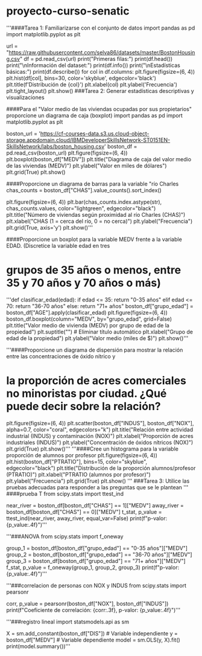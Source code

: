 # proyecto-curso-senatic
'''####Tarea 1: Familiarizarse con el conjunto de datos
import pandas as pd
import matplotlib.pyplot as plt

url = "https://raw.githubusercontent.com/selva86/datasets/master/BostonHousing.csv"
df = pd.read_csv(url)
print("Primeras filas:")
print(df.head())
print("\nInformación del dataset:")
print(df.info())
print("\nEstadísticas básicas:")
print(df.describe())
for col in df.columns:
    plt.figure(figsize=(6, 4))
    plt.hist(df[col], bins=30, color='skyblue', edgecolor='black')
    plt.title(f'Distribución de {col}')
    plt.xlabel(col)
    plt.ylabel('Frecuencia')
    plt.tight_layout()
    plt.show()
###Tarea 2: Generar estadísticas descriptivas y visualizaciones

####Para el "Valor medio de las viviendas ocupadas por sus propietarios" proporcione un diagrama de caja (boxplot)
import pandas as pd
import matplotlib.pyplot as plt

boston_url = 'https://cf-courses-data.s3.us.cloud-object-storage.appdomain.cloud/IBMDeveloperSkillsNetwork-ST0151EN-SkillsNetwork/labs/boston_housing.csv'
boston_df = pd.read_csv(boston_url)
plt.figure(figsize=(6, 4))
plt.boxplot(boston_df["MEDV"])
plt.title("Diagrama de caja del valor medio de las viviendas (MEDV)")
plt.ylabel("Valor en miles de dólares")
plt.grid(True)
plt.show()

####Proporcione un diagrama de barras para la variable "río Charles
chas_counts = boston_df["CHAS"].value_counts().sort_index()

plt.figure(figsize=(6, 4))
plt.bar(chas_counts.index.astype(str), chas_counts.values, color="lightgreen", edgecolor="black")
plt.title("Número de viviendas según proximidad al río Charles (CHAS)")
plt.xlabel("CHAS (1 = cerca del río, 0 = no cerca)")
plt.ylabel("Frecuencia")
plt.grid(True, axis='y')
plt.show()'''


####Proporcione un boxplot para la variable MEDV frente a la variable EDAD. (Discretice la variable edad en tres
# grupos de 35 años o menos, entre 35 y 70 años y 70 años o más)
'''def clasificar_edad(edad):
    if edad <= 35:
        return "0-35 años"
    elif edad <= 70:
        return "36-70 años"
    else:
        return "71+ años"
boston_df["grupo_edad"] = boston_df["AGE"].apply(clasificar_edad)
plt.figure(figsize=(6, 4))
boston_df.boxplot(column="MEDV", by="grupo_edad", grid=False)
plt.title("Valor medio de vivienda (MEDV) por grupo de edad de la propiedad")
plt.suptitle("")  # Eliminar título automático
plt.xlabel("Grupo de edad de la propiedad")
plt.ylabel("Valor medio (miles de $)")
plt.show()'''

'''####Proporcione un diagrama de dispersión para mostrar la relación entre las concentraciones de óxido nítrico y
# la proporción de acres comerciales no minoristas por ciudad. ¿Qué puede decir sobre la relación?
plt.figure(figsize=(6, 4))
plt.scatter(boston_df["INDUS"], boston_df["NOX"], alpha=0.7, color="coral", edgecolors="k")
plt.title("Relación entre actividad industrial (INDUS) y contaminación (NOX)")
plt.xlabel("Proporción de acres industriales (INDUS)")
plt.ylabel("Concentración de óxidos nítricos (NOX)")
plt.grid(True)
plt.show()'''
'''####Cree un histograma para la variable proporción de alumnos por profesor
plt.figure(figsize=(6, 4))
plt.hist(boston_df["PTRATIO"], bins=15, color="skyblue", edgecolor="black")
plt.title("Distribución de la proporción alumnos/profesor (PTRATIO)")
plt.xlabel("PTRATIO (alumnos por profesor)")
plt.ylabel("Frecuencia")
plt.grid(True)
plt.show()
'''
###Tarea 3: Utilice las pruebas adecuadas para responder a las preguntas que se le plantean
'''
####prueba T
from scipy.stats import ttest_ind

near_river = boston_df[boston_df["CHAS"] == 1]["MEDV"]
away_river = boston_df[boston_df["CHAS"] == 0]["MEDV"]
t_stat, p_value = ttest_ind(near_river, away_river, equal_var=False)
print(f"p-valor: {p_value:.4f}")'''

'''###ANOVA
from scipy.stats import f_oneway

group_1 = boston_df[boston_df["grupo_edad"] == "0-35 años"]["MEDV"]
group_2 = boston_df[boston_df["grupo_edad"] == "36-70 años"]["MEDV"]
group_3 = boston_df[boston_df["grupo_edad"] == "71+ años"]["MEDV"]
f_stat, p_value = f_oneway(group_1, group_2, group_3)
print(f"p-valor: {p_value:.4f}")'''

'''###correlacion de personas con NOX y INDUS
from scipy.stats import pearsonr

corr, p_value = pearsonr(boston_df["NOX"], boston_df["INDUS"])
print(f"Coeficiente de correlación: {corr:.3f}, p-valor: {p_value:.4f}")'''

'''###registro lineal
import statsmodels.api as sm

X = sm.add_constant(boston_df["DIS"])  # Variable independiente
y = boston_df["MEDV"]                  # Variable dependiente
model = sm.OLS(y, X).fit()
print(model.summary())'''
